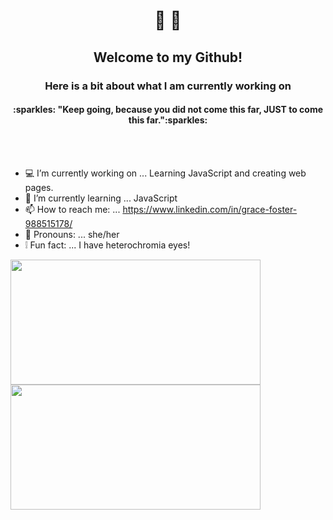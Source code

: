    <h1 align ="center">👋 🌌</h1>
   <h2 align="center">Welcome to my Github!</h2>
   <h3 align="center">Here is a bit about what I am currently working on</h3>
   <h4 align="center">:sparkles: "Keep going, because you did not come this far, JUST to come this far.":sparkles:</h4>
   </br>
   </br>
   
   
- :computer: I’m currently working on ... Learning JavaScript and creating web pages.
- 🧠 I’m currently learning ... JavaScript
- 📫 How to reach me: ... https://www.linkedin.com/in/grace-foster-988515178/
- :woman: Pronouns: ... she/her
- :grey_exclamation: Fun fact: ... I have heterochromia eyes!
<div>
   <a href="https://github.com/Fallinqqq?tab=repositories">
<img align="center" src=https://github-readme-stats.vercel.app/api?username=Fallinqqq&theme=tokyonight&show_icons=true width="400" height="200"/>
     </a>
       <a href="https://github.com/Fallinqqq?tab=repositories">
<img align="center" src=https://github-readme-stats.vercel.app/api/top-langs/?username=Fallinqqq&theme=tokyonight&show_icons=true width="400px" height="200px"/>
</div>

